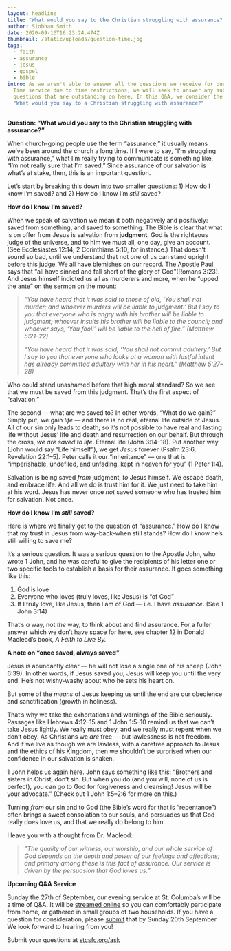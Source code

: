 ```yaml
---
layout: headline
title: "What would you say to the Christian struggling with assurance? "
author: Siobhan Smith
date: 2020-09-16T16:23:24.474Z
thumbnail: /static/uploads/question-time.jpg
tags:
  - faith
  - assurance
  - jesus
  - gospel
  - bible
intro: As we aren't able to answer all the questions we receive for our Question
  Time service due to time restrictions, we will seek to answer any submitted
  questions that are outstanding on here. In this Q&A, we consider the question
  "What would you say to a Christian struggling with assurance?"
---
```

**Question: “What would you say to the Christian struggling with assurance?”**

When church-going people use the term “assurance,” it usually means we’ve been around the church a long time. If I were to say, “I’m struggling with assurance,” what I’m really trying to communicate is something like, “I’m not really sure that I’m saved.” Since assurance of our salvation is what’s at stake, then, this is an important question.

Let’s start by breaking this down into two smaller questions: 1) How do I know I’m saved? and 2) How do I know I’m *still* saved?

**How do I know I’m saved?**

When we speak of salvation we mean it both negatively and positively: saved from something, and saved to something. The Bible is clear that what is on offer from Jesus is salvation from **judgment**. God is the righteous judge of the universe, and to him we must all, one day, give an account. (See Ecclesiastes 12:14, 2 Corinthians 5:10, for instance.) That doesn’t sound so bad, until we understand that not one of us can stand upright before this judge. We all have blemishes on our record. The Apostle Paul says that “all have sinned and fall short of the glory of God”(Romans 3:23). And Jesus himself indicted us all as murderers and more, when he “upped the ante” on the sermon on the mount: 

> *“You have heard that it was said to those of old, ‘You shall not murder; and whoever murders will be liable to judgment.’ But I say to you that everyone who is angry with his brother will be liable to judgment; whoever insults his brother will be liable to the council; and whoever says, ‘You fool!’ will be liable to the hell of fire.” (Matthew 5:21–22)*
>
> *“You have heard that it was said, ‘You shall not commit adultery.’ But I say to you that everyone who looks at a woman with lustful intent has already committed adultery with her in his heart.” (Matthew 5:27–28)*

Who could stand unashamed before that high moral standard? So we see that we must be saved from this judgment. That’s the first aspect of “salvation.” 

The second — what are we saved to? In other words, “What do we gain?” Simply put, we gain *life* — and there is no real, eternal life outside of Jesus. All of our sin only leads to death; so it’s not possible to have real and lasting life without Jesus’ life and death and resurrection on our behalf. But through the cross, *we are saved to life*. Eternal life (John 3:14–18). Put another way (John would say “Life himself”), we get *Jesus* forever (Psalm 23:6, Revelation 22:1–5). Peter calls it our “inheritance” — one that is “imperishable, undefiled, and unfading, kept in heaven for you” (1 Peter 1:4).

Salvation is being saved *from* judgment, *to* Jesus himself. We escape death, and embrace life. And all we do is trust him for it. We just need to take him at his word. Jesus has never once *not* saved someone who has trusted him for salvation. Not once.

**How do I know I’m *still* saved?**

Here is where we finally get to the question of “assurance.” How do I know that my trust in Jesus from way-back-when still stands? How do I know he’s still willing to save me?

It’s a serious question. It was a serious question to the Apostle John, who wrote 1 John, and he was careful to give the recipients of his letter one or two specific tools to establish a basis for their assurance. It goes something like this:

1. God is love
2. Everyone who loves (truly loves, like Jesus) is “of God”
3. If I truly love, like Jesus, then I am of God — i.e. I have *assurance*. (See 1 John 3:14)

That’s *a* way, not *the* way, to think about and find assurance. For a fuller answer which we don’t have space for here, see chapter 12 in Donald Macleod’s book, *A Faith to Live By.*

**A note on “once saved, always saved”** 

Jesus is abundantly clear — he will not lose a single one of his sheep (John 6:39). In other words, if Jesus saved you, Jesus will keep you until the very end. He’s not wishy-washy about who he sets his heart on.

But some of the *means* of Jesus keeping us until the end are our obedience and sanctification (growth in holiness).

That’s why we take the exhortations and warnings of the Bible seriously. Passages like Hebrews 4:12–15 and 1 John 1:5–10 remind us that we can’t take Jesus lightly. We really must obey, and we really must repent when we don’t obey. As Christians we *are* free — but lawlessness is not freedom. And if we live as though we are lawless, with a carefree approach to Jesus and the ethics of his Kingdom, then we shouldn’t be surprised when our confidence in our salvation is shaken.

1 John helps us again here. John says something like this: “Brothers and sisters in Christ, don’t sin. But when you do (and you will, none of us is perfect), you can go to God for forgiveness and cleansing! Jesus will be your advocate.” (Check out 1 John 1:5–2:6 for more on this.)

Turning *from* our sin and to God (the Bible’s word for that is “repentance”) often brings a sweet consolation to our souls, and persuades us that God really does love us, and that we really do belong to him.

I leave you with a thought from Dr. Macleod: 

> *”The quality of our witness, our worship, and our whole service of God depends on the depth and power of our feelings and affections; and primary among these is this fact of assurance. Our service is driven by the persuasion that God loves us.”*

**Upcoming Q&A Service**

Sunday the 27th of September, our evening service at St. Columba’s will be a time of Q&A. It will be [streamed online](https://stcolumbas.freechurch.org/livestream) so you can comfortably participate from home, or gathered in small groups of two households. If you have a question for consideration, please [submit](https://docs.google.com/forms/d/e/1FAIpQLSdopSaQCxiEAe-0JDNGekPOAqHQbDkzmKRa4R7T0YUby_qTcg/viewform) that by Sunday 20th September. We look forward to hearing from you!

Submit your questions at [stcsfc.org/ask](https://docs.google.com/forms/d/e/1FAIpQLSdopSaQCxiEAe-0JDNGekPOAqHQbDkzmKRa4R7T0YUby_qTcg/viewform)